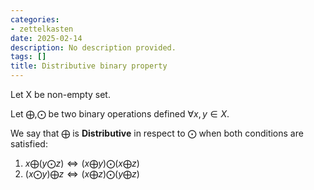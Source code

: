 ```yaml
---
categories:
- zettelkasten
date: 2025-02-14
description: No description provided.
tags: []
title: Distributive binary property
---
```


Let X be non-empty set.

Let $\bigoplus, \bigodot$ be two binary operations defined  $\forall x, y \in X$.

We say that $\bigoplus$ is **Distributive** in respect to $\bigodot$ when both conditions are satisfied:

1. $x \bigoplus ( y \bigodot z ) \Leftrightarrow ( x \bigoplus y ) \bigodot ( x \bigoplus z )$
2. $( x \bigodot y ) \bigoplus z \Leftrightarrow ( x \bigoplus z ) \bigodot ( y \bigoplus z )$